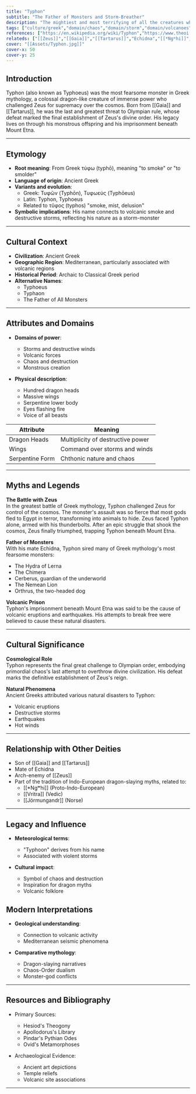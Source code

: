 ```yaml
---
title: "Typhon"
subtitle: "The Father of Monsters and Storm-Breather"
description: "The mightiest and most terrifying of all the creatures who ever challenged Zeus, a hundred-headed dragon whose defeat established Olympian supremacy"
tags: ["culture/greek","domain/chaos","domain/storm","domain/volcanoes","trait/monster","trait/dragon","trait/adversary","type/monster","motif/A282"]
references: ["https://en.wikipedia.org/wiki/Typhon","https://www.theoi.com/Gigante/Typhoeus.html","https://www.britannica.com/topic/Typhon"]
relateds: ["[[Zeus]]","[[Gaia]]","[[Tartarus]]","Echidna","[[*Ngʷhi]]","[[Vritra]]","[[Jörmungandr]]","Hydra","Chimera","Cerberus","Nemean Lion","Orthrus"]
cover: "[[Assets/Typhon.jpg]]"
cover-x: 50
cover-y: 25
---
```

## Introduction

Typhon (also known as Typhoeus) was the most fearsome monster in Greek mythology, a colossal dragon-like creature of immense power who challenged Zeus for supremacy over the cosmos. Born from [[Gaia]] and [[Tartarus]], he was the last and greatest threat to Olympian rule, whose defeat marked the final establishment of Zeus's divine order. His legacy lives on through his monstrous offspring and his imprisonment beneath Mount Etna.

---

## Etymology

- **Root meaning**: From Greek τύφω (typhō), meaning "to smoke" or "to smolder"
- **Language of origin**: Ancient Greek
- **Variants and evolution**:
  - Greek: Τυφῶν (Typhōn), Τυφωεύς (Typhōeus)
  - Latin: Typhon, Typhoeus
  - Related to τῦφος (typhos) "smoke, mist, delusion"
- **Symbolic implications**: His name connects to volcanic smoke and destructive storms, reflecting his nature as a storm-monster

---

## Cultural Context

- **Civilization**: Ancient Greek
- **Geographic Region**: Mediterranean, particularly associated with volcanic regions
- **Historical Period**: Archaic to Classical Greek period
- **Alternative Names**:
  - Typhoeus
  - Typhaon
  - The Father of All Monsters

---

## Attributes and Domains

- **Domains of power**:

  - Storms and destructive winds
  - Volcanic forces
  - Chaos and destruction
  - Monstrous creation

- **Physical description**:
  - Hundred dragon heads
  - Massive wings
  - Serpentine lower body
  - Eyes flashing fire
  - Voice of all beasts

| Attribute       | Meaning                           |
| --------------- | --------------------------------- |
| Dragon Heads    | Multiplicity of destructive power |
| Wings           | Command over storms and winds     |
| Serpentine Form | Chthonic nature and chaos         |

---

## Myths and Legends

**The Battle with Zeus**  
In the greatest battle of Greek mythology, Typhon challenged Zeus for control of the cosmos. The monster's assault was so fierce that most gods fled to Egypt in terror, transforming into animals to hide. Zeus faced Typhon alone, armed with his thunderbolts. After an epic struggle that shook the cosmos, Zeus finally triumphed, trapping Typhon beneath Mount Etna.

**Father of Monsters**  
With his mate Echidna, Typhon sired many of Greek mythology's most fearsome monsters:

- The Hydra of Lerna
- The Chimera
- Cerberus, guardian of the underworld
- The Nemean Lion
- Orthrus, the two-headed dog

**Volcanic Prison**  
Typhon's imprisonment beneath Mount Etna was said to be the cause of volcanic eruptions and earthquakes. His attempts to break free were believed to cause these natural disasters.

---

## Cultural Significance

**Cosmological Role**  
Typhon represents the final great challenge to Olympian order, embodying primordial chaos's last attempt to overthrow divine civilization. His defeat marks the definitive establishment of Zeus's reign.

**Natural Phenomena**  
Ancient Greeks attributed various natural disasters to Typhon:

- Volcanic eruptions
- Destructive storms
- Earthquakes
- Hot winds

---

## Relationship with Other Deities

- Son of [[Gaia]] and [[Tartarus]]
- Mate of Echidna
- Arch-enemy of [[Zeus]]
- Part of the tradition of Indo-European dragon-slaying myths, related to:
  - [[*Ngʷhi]] (Proto-Indo-European)
  - [[Vritra]] (Vedic)
  - [[Jörmungandr]] (Norse)

---

## Legacy and Influence

- **Meteorological terms**:

  - "Typhoon" derives from his name
  - Associated with violent storms

- **Cultural impact**:
  - Symbol of chaos and destruction
  - Inspiration for dragon myths
  - Volcanic folklore

## Modern Interpretations

- **Geological understanding**:

  - Connection to volcanic activity
  - Mediterranean seismic phenomena

- **Comparative mythology**:
  - Dragon-slaying narratives
  - Chaos-Order dualism
  - Monster-god conflicts

---

## Resources and Bibliography

- Primary Sources:

  - Hesiod's Theogony
  - Apollodorus's Library
  - Pindar's Pythian Odes
  - Ovid's Metamorphoses

- Archaeological Evidence:
  - Ancient art depictions
  - Temple reliefs
  - Volcanic site associations

---
